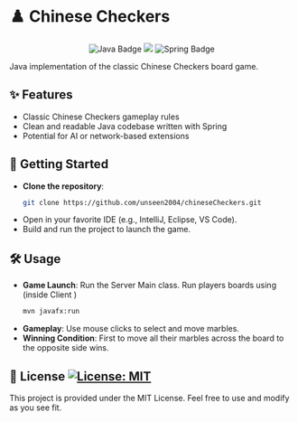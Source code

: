 # ♟️ Chinese Checkers

<p align="center">
  <img src="https://img.shields.io/badge/Java-100%25-007396?style=for-the-badge&logo=java" alt="Java Badge">
  <img src="https://img.shields.io/badge/Platform-Cross--Platform-green?style=for-the-badge">
  <img src="https://img.shields.io/badge/Spring-Framework%20Ready-green?style=for-the-badge&logo=spring" alt="Spring Badge">
</p>

Java implementation of the classic Chinese Checkers board game.

## ✨ Features
- Classic Chinese Checkers gameplay rules  
- Clean and readable Java codebase written with Spring
- Potential for AI or network-based extensions  

## 🚀 Getting Started

-  **Clone the repository**:
   ```bash
   git clone https://github.com/unseen2004/chineseCheckers.git
- Open in your favorite IDE (e.g., IntelliJ, Eclipse, VS Code).
- Build and run the project to launch the game.
## 🛠️ Usage

- **Game Launch**: Run the Server Main class. Run players boards using (inside Client )
  ```bash
  mvn javafx:run 
- **Gameplay**: Use mouse clicks to select and move marbles.  
- **Winning Condition**: First to move all their marbles across the board to the opposite side wins.
## 📄 License [![License: MIT](https://img.shields.io/badge/License-MIT-yellow.svg)](https://opensource.org/licenses/MIT)

This project is provided under the MIT License. Feel free to use and modify as you see fit.
